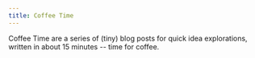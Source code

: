 ```yaml
---
title: Coffee Time
---
```


Coffee Time are a series of (tiny) blog posts for quick idea explorations, written in about 15 minutes -- time for coffee.
